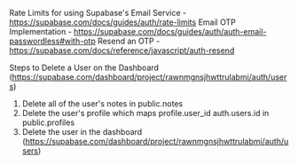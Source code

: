 Rate Limits for using Supabase's Email Service - https://supabase.com/docs/guides/auth/rate-limits
Email OTP Implementation - https://supabase.com/docs/guides/auth/auth-email-passwordless#with-otp
Resend an OTP - https://supabase.com/docs/reference/javascript/auth-resend

Steps to Delete a User on the Dashboard (https://supabase.com/dashboard/project/rawnmgnsjhwttrulabmi/auth/users)

1. Delete all of the user's notes in public.notes
2. Delete the user's profile which maps profile.user_id auth.users.id in public.profiles
3. Delete the user in the dashboard (https://supabase.com/dashboard/project/rawnmgnsjhwttrulabmi/auth/users)
